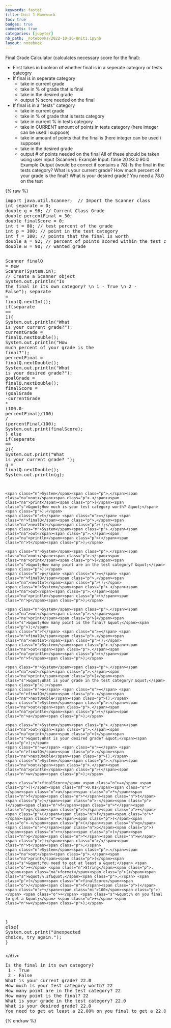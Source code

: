 ```yaml
---
keywords: fastai
title: Unit 1 Homework
toc: true 
badges: true
comments: true
categories: [jupyter]
nb_path: _notebooks/2022-10-26-Unit1.ipynb
layout: notebook
---
```


<!--
#################################################
### THIS FILE WAS AUTOGENERATED! DO NOT EDIT! ###
#################################################
# file to edit: _notebooks/2022-10-26-Unit1.ipynb
-->

<div class="container" id="notebook-container">
        
<div class="cell border-box-sizing text_cell rendered"><div class="inner_cell">
<div class="text_cell_render border-box-sizing rendered_html">
<p>Final Grade Calculator (calculates necessary score for the final):</p>
<ul>
<li>First takes in boolean of whether final is in a seperate category or tests cateogry</li>
<li>If final is in seperate category<ul>
<li>take in current grade</li>
<li>take in % of grade that is final</li>
<li>take in the desired grade</li>
<li>output % score needed on the final</li>
</ul>
</li>
<li>If final is in a "tests" category<ul>
<li>take in current grade</li>
<li>take in % of grade that is tests category</li>
<li>take in current % in tests category</li>
<li>take in CURRENT amount of points in tests category (here integer can be used i suppose)</li>
<li>take in amount of points that the final is (here integer can be used i suppose)</li>
<li>take in the desired grade</li>
<li>output # of points needed on the final
All of these should be taken using user input (Scanner).
Example Input:
false
20
93.0
90.0
Example Output (would be correct if contains a 78):
Is the final in the tests category?
What is your current grade?
How much percent of your grade is the final?
What is your desired grade?
You need a 78.0 on the test</li>
</ul>
</li>
</ul>

</div>
</div>
</div>
    {% raw %}
    
<div class="cell border-box-sizing code_cell rendered">
<div class="input">

<div class="inner_cell">
    <div class="input_area">
<div class=" highlight hl-java"><pre><span></span><span class="kn">import</span> <span class="nn">java.util.Scanner</span><span class="p">;</span>  <span class="c1">// Import the Scanner class</span>
<span class="kt">int</span> <span class="n">separate</span> <span class="o">=</span> <span class="mi">0</span><span class="p">;</span>
<span class="kt">double</span> <span class="n">g</span> <span class="o">=</span> <span class="mi">96</span><span class="p">;</span> <span class="c1">// Current Class Grade</span>
<span class="kt">double</span> <span class="n">percentFinal</span> <span class="o">=</span> <span class="mi">30</span><span class="p">;</span>
<span class="kt">double</span> <span class="n">finalScore</span> <span class="o">=</span> <span class="mi">0</span><span class="p">;</span>
<span class="kt">int</span> <span class="n">t</span> <span class="o">=</span> <span class="mi">80</span><span class="p">;</span> <span class="c1">// test percent of the grade</span>
<span class="kt">int</span> <span class="n">p</span> <span class="o">=</span> <span class="mi">300</span><span class="p">;</span> <span class="c1">// point in the test category</span>
<span class="kt">int</span> <span class="n">f</span> <span class="o">=</span> <span class="mi">100</span><span class="p">;</span> <span class="c1">// points that the final is worth</span>
<span class="kt">double</span> <span class="n">a</span> <span class="o">=</span> <span class="mi">92</span><span class="p">;</span> <span class="c1">// percent of points scored within the test category</span>
<span class="kt">double</span> <span class="n">w</span> <span class="o">=</span> <span class="mi">90</span><span class="p">;</span> <span class="c1">// wanted grade</span>

<span class="n">Scanner</span> <span class="n">finalQ</span> <span class="o">=</span> <span class="k">new</span> <span class="n">Scanner</span><span class="p">(</span><span class="n">System</span><span class="p">.</span><span class="na">in</span><span class="p">);</span>  <span class="c1">// Create a Scanner object</span>
<span class="n">System</span><span class="p">.</span><span class="na">out</span><span class="p">.</span><span class="na">println</span><span class="p">(</span><span class="s">&quot;Is the final in its own category? \n 1 - True \n 2 - False&quot;</span><span class="p">);</span>
<span class="n">separate</span> <span class="o">=</span> <span class="n">finalQ</span><span class="p">.</span><span class="na">nextInt</span><span class="p">();</span>
<span class="k">if</span><span class="p">(</span><span class="n">separate</span> <span class="o">==</span> <span class="mi">1</span><span class="p">){</span>
    <span class="n">System</span><span class="p">.</span><span class="na">out</span><span class="p">.</span><span class="na">println</span><span class="p">(</span><span class="s">&quot;What is your current grade?&quot;</span><span class="p">);</span>
    <span class="n">currentGrade</span> <span class="o">=</span> <span class="n">finalQ</span><span class="p">.</span><span class="na">nextDouble</span><span class="p">();</span>
    <span class="n">System</span><span class="p">.</span><span class="na">out</span><span class="p">.</span><span class="na">println</span><span class="p">(</span><span class="s">&quot;How much percent of your grade is the final?&quot;</span><span class="p">);</span>
    <span class="n">percentFinal</span> <span class="o">=</span> <span class="n">finalQ</span><span class="p">.</span><span class="na">nextDouble</span><span class="p">();</span>
    <span class="n">System</span><span class="p">.</span><span class="na">out</span><span class="p">.</span><span class="na">println</span><span class="p">(</span><span class="s">&quot;What is your desired grade?&quot;</span><span class="p">);</span>
    <span class="n">goalGrade</span> <span class="o">=</span> <span class="n">finalQ</span><span class="p">.</span><span class="na">nextDouble</span><span class="p">();</span>
    <span class="n">finalScore</span> <span class="o">=</span> <span class="p">(</span><span class="n">goalGrade</span> <span class="o">-</span><span class="n">currentGrade</span> <span class="o">*</span> <span class="p">(</span><span class="mf">100.0</span><span class="o">-</span> <span class="n">percentFinal</span><span class="p">)</span><span class="o">/</span><span class="mi">100</span><span class="p">)</span> <span class="o">/</span> <span class="p">(</span><span class="n">percentFinal</span><span class="o">/</span><span class="mi">100</span><span class="p">);</span>
    <span class="n">System</span><span class="p">.</span><span class="na">out</span><span class="p">.</span><span class="na">print</span><span class="p">(</span><span class="n">finalScore</span><span class="p">);</span>
<span class="p">}</span>
<span class="k">else</span> <span class="k">if</span><span class="p">(</span><span class="n">separate</span> <span class="o">==</span> <span class="mi">2</span><span class="p">){</span>
    <span class="n">System</span><span class="p">.</span><span class="na">out</span><span class="p">.</span><span class="na">print</span><span class="p">(</span><span class="s">&quot;What is your current grade? &quot;</span><span class="p">);</span>
    <span class="n">g</span> <span class="o">=</span> <span class="n">finalQ</span><span class="p">.</span><span class="na">nextDouble</span><span class="p">();</span>
    <span class="n">System</span><span class="p">.</span><span class="na">out</span><span class="p">.</span><span class="na">println</span><span class="p">(</span><span class="n">g</span><span class="p">);</span>

    <span class="n">System</span><span class="p">.</span><span class="na">out</span><span class="p">.</span><span class="na">print</span><span class="p">(</span><span class="s">&quot;How much is your test category worth? &quot;</span><span class="p">);</span>
    <span class="n">t</span> <span class="o">=</span> <span class="n">finalQ</span><span class="p">.</span><span class="na">nextInt</span><span class="p">();</span>
    <span class="n">System</span><span class="p">.</span><span class="na">out</span><span class="p">.</span><span class="na">println</span><span class="p">(</span><span class="n">t</span><span class="p">);</span>

    <span class="n">System</span><span class="p">.</span><span class="na">out</span><span class="p">.</span><span class="na">print</span><span class="p">(</span><span class="s">&quot;How many point are in the test category? &quot;</span><span class="p">);</span>
    <span class="n">p</span> <span class="o">=</span> <span class="n">finalQ</span><span class="p">.</span><span class="na">nextInt</span><span class="p">();</span>
    <span class="n">System</span><span class="p">.</span><span class="na">out</span><span class="p">.</span><span class="na">println</span><span class="p">(</span><span class="n">p</span><span class="p">);</span>

    <span class="n">System</span><span class="p">.</span><span class="na">out</span><span class="p">.</span><span class="na">print</span><span class="p">(</span><span class="s">&quot;How many point is the final? &quot;</span><span class="p">);</span>
    <span class="n">f</span> <span class="o">=</span> <span class="n">finalQ</span><span class="p">.</span><span class="na">nextInt</span><span class="p">();</span>
    <span class="n">System</span><span class="p">.</span><span class="na">out</span><span class="p">.</span><span class="na">println</span><span class="p">(</span><span class="n">f</span><span class="p">);</span>

    <span class="n">System</span><span class="p">.</span><span class="na">out</span><span class="p">.</span><span class="na">print</span><span class="p">(</span><span class="s">&quot;What is your grade in the test category? &quot;</span><span class="p">);</span>
    <span class="n">a</span> <span class="o">=</span> <span class="n">finalQ</span><span class="p">.</span><span class="na">nextDouble</span><span class="p">();</span>
    <span class="n">System</span><span class="p">.</span><span class="na">out</span><span class="p">.</span><span class="na">println</span><span class="p">(</span><span class="n">a</span><span class="p">);</span>

    <span class="n">System</span><span class="p">.</span><span class="na">out</span><span class="p">.</span><span class="na">print</span><span class="p">(</span><span class="s">&quot;What is your desired grade? &quot;</span><span class="p">);</span>
    <span class="n">w</span> <span class="o">=</span> <span class="n">finalQ</span><span class="p">.</span><span class="na">nextDouble</span><span class="p">();</span>
    <span class="n">System</span><span class="p">.</span><span class="na">out</span><span class="p">.</span><span class="na">println</span><span class="p">(</span><span class="n">w</span><span class="p">);</span>

    <span class="n">finalScore</span> <span class="o">=</span> <span class="p">((</span><span class="mf">0.01</span><span class="o">*</span><span class="n">a</span><span class="o">*</span><span class="n">f</span><span class="o">*</span><span class="n">t</span><span class="p">)</span><span class="o">-</span><span class="p">(</span><span class="n">f</span><span class="o">*</span><span class="n">g</span><span class="p">)</span><span class="o">+</span><span class="p">(</span><span class="n">f</span><span class="o">*</span><span class="n">w</span><span class="p">)</span><span class="o">-</span><span class="p">(</span><span class="n">g</span><span class="o">*</span><span class="n">p</span><span class="p">)</span><span class="o">+</span><span class="p">(</span><span class="n">p</span><span class="o">*</span><span class="n">w</span><span class="p">))</span><span class="o">/</span><span class="n">t</span><span class="p">;</span>
    <span class="n">System</span><span class="p">.</span><span class="na">out</span><span class="p">.</span><span class="na">print</span><span class="p">(</span><span class="s">&quot;You need to get at least a &quot;</span> <span class="o">+</span> <span class="n">String</span><span class="p">.</span><span class="na">format</span><span class="p">(</span><span class="s">&quot;%.2f&quot;</span><span class="p">,</span> <span class="p">(</span><span class="n">finalScore</span><span class="o">/</span><span class="n">f</span><span class="p">)</span><span class="o">*</span><span class="mi">100</span><span class="p">)</span> <span class="o">+</span> <span class="s">&quot;% on you final to get a &quot;</span> <span class="o">+</span> <span class="n">w</span><span class="p">);</span>
<span class="p">}</span>
<span class="k">else</span><span class="p">{</span>
    <span class="n">System</span><span class="p">.</span><span class="na">out</span><span class="p">.</span><span class="na">print</span><span class="p">(</span><span class="s">&quot;Unexpected choice, try again.&quot;</span><span class="p">);</span>
<span class="p">}</span>
</pre></div>

    </div>
</div>
</div>

<div class="output_wrapper">
<div class="output">

<div class="output_area">

<div class="output_subarea output_stream output_stdout output_text">
<pre>Is the final in its own category? 
 1 - True 
 2 - False
What is your current grade? 22.0
How much is your test category worth? 22
How many point are in the test category? 22
How many point is the final? 22
What is your grade in the test category? 22.0
What is your desired grade? 22.0
You need to get at least a 22.00% on you final to get a 22.0</pre>
</div>
</div>

</div>
</div>

</div>
    {% endraw %}

</div>
 

